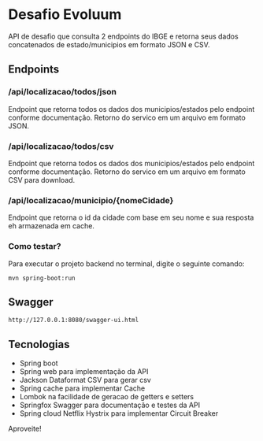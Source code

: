 # Desafio Evoluum

API de desafio que consulta 2 endpoints do IBGE e retorna seus dados concatenados de estado/municipios em formato JSON e CSV.

## Endpoints
### /api/localizacao/todos/json
Endpoint que retorna todos os dados dos municipios/estados pelo endpoint conforme documentação. Retorno do servico em um arquivo em formato JSON.

### /api/localizacao/todos/csv
Endpoint que retorna todos os dados dos municipios/estados pelo endpoint conforme documentação. Retorno do servico em um arquivo em formato CSV para download.

### /api/localizacao/municipio/{nomeCidade}
Endpoint que retorna o id da cidade com base em seu nome e sua resposta eh armazenada em cache.

### Como testar?
   Para executar o projeto backend no terminal, digite o seguinte comando:

```
mvn spring-boot:run 
```

## Swagger
```
http://127.0.0.1:8080/swagger-ui.html
```

## Tecnologias
* Spring boot 
* Spring web para implementação da API
* Jackson Dataformat CSV para gerar csv
* Spring cache para implementar Cache
* Lombok na facilidade de geracao de getters e setters
* Springfox Swagger para documentação e testes da API 
* Spring cloud Netflix Hystrix para implementar Circuit Breaker


Aproveite! 
